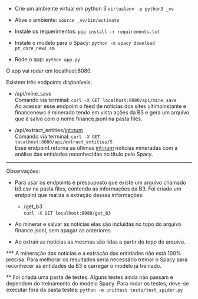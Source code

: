 - Crie um ambiente virtual em python 3
  `virtualenv -p python3 _vv`

- Ative o ambiente:
  `source _vv/bin/activate`

- Instale os requerimentos:
  `pip install -r requirements.txt`

- Instale o modelo para o Spacy:
  `python -m spacy download pt_core_news_sm`

- Rode o app:
  `python app.py`

O app vai rodar em localhost:8080.

Existem três endpoints disṕoníveis:

- /api/mine_save \
  Comando via terminal: `curl -X GET localhost:8080/api/mine_save`\
  Ao acessar esse endpoint o feed de notícias dos sites ultimoinstante e financenews é minerado tendo em vista ações da B3 e gera um arquivo que é salvo com o nome finance.jsonl na pasta files.

- /api/extract_entities/<int:num> \
  Comando via terminal: `curl -X GET localhost:8080/api/extract_entities/5` \
  Esse endpoint retorna as últimas <int:num> notícias mineradas com a análise das entidades reconhecidas no título pelo Spacy.

---

Observações:

- Para usar os endpoints é pressuposto que existe um arquivo chamado b3.csv na pasta files, contendo as informações da B3.
  Foi criado um endpoint que realiza a extração dessas informações: 
  - /get_b3 \
  `curl -X GET localhost:8080/get_b3`

- Ao minerar e salvar as notícias elas são incluídas no topo do arquivo finance.jsonl, sem apagar as anteriores.
- Ao extrair as notícias as mesmas são lidas a partir do topo do arquivo.

\*\*\* A mineração das notícias e a extração das entidades não está 100% precisa. Para melhorar os resultados seria necessário treinar o Spacy para reconhecer as entidades da B3 e carregar o modelo já treinado.

\*\* Foi criada uma pasta de testes. Alguns testes ainda não passam e dependem do treinamento do modelo Spacy. Para rodar os testes, deve-se executar fora da pasta testes:
`python -m unittest tests/test_spider.py`

